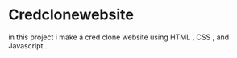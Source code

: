# Credclonewebsite
in  this project i make a cred clone website using HTML , CSS , and Javascript .

